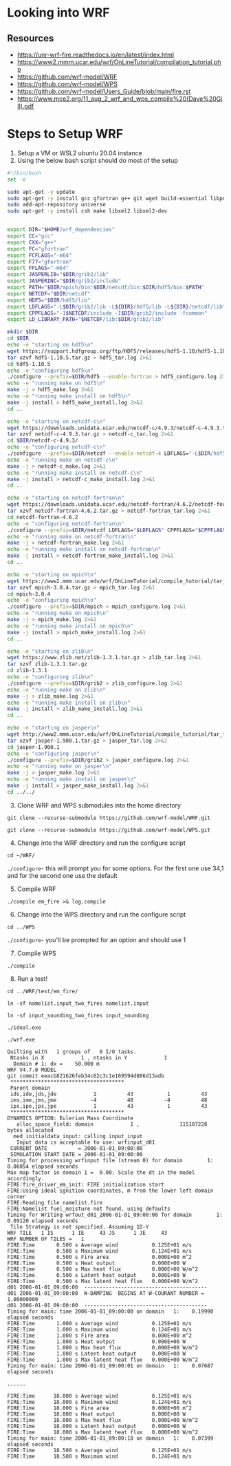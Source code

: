 # Looking into WRF

## Resources

 - https://unr-wrf-fire.readthedocs.io/en/latest/index.html
 - https://www2.mmm.ucar.edu/wrf/OnLineTutorial/compilation_tutorial.php
 - https://github.com/wrf-model/WRF
 - https://github.com/wrf-model/WPS
 - https://github.com/wrf-model/Users_Guide/blob/main/fire.rst
 - https://www.mce2.org/11_aug_2_wrf_and_wps_compile%20(Dave%20Gill).pdf

# Steps to Setup WRF

 1. Setup a VM or WSL2 ubuntu 20.04 instance
 2. Using the below bash script should do most of the setup
```bash
#!/bin/bash
set -e

sudo apt-get -y update
sudo apt-get -y install gcc gfortran g++ git wget build-essential libpng-dev libcurl4-gnutls-dev m4 software-properties-common
sudo add-apt-repository universe
sudo apt-get -y install csh make libxml2 libxml2-dev


export DIR="$HOME/wrf_dependencies"
export CC="gcc"
export CXX="g++"
export FC="gfortran"
export FCFLAGS="-m64"
export F77="gfortran"
export FFLAGS="-m64"
export JASPERLIB="$DIR/grib2/lib"
export JASPERINC="$DIR/grib2/include"
export PATH="$DIR/mpich/bin:$DIR/netcdf/bin:$DIR/hdf5/bin:$PATH"
export NETCDF="$DIR/netcdf"
export HDF5="$DIR/hdf5/lib"
export LDFLAGS="-L$DIR/grib2/lib -L${DIR}/hdf5/lib -L${DIR}/netcdf/lib"
export CPPFLAGS="-I$NETCDF/include -I$DIR/grib2/include -fcommon"
export LD_LIBRARY_PATH="$NETCDF/lib:$DIR/grib2/lib"

mkdir $DIR
cd $DIR
echo -e "starting on hdf5\n"
wget https://support.hdfgroup.org/ftp/HDF5/releases/hdf5-1.10/hdf5-1.10.5/src/hdf5-1.10.5.tar.gz
tar xzvf hdf5-1.10.5.tar.gz > hdf5_tar.log 2>&1
cd hdf5-1.10.5
echo -e "configuring hdf5\n"
./configure --prefix=$DIR/hdf5 --enable-fortran > hdf5_configure.log 2>&1
echo -e "running make on hdf5\n"
make -j > hdf5_make.log 2>&1
echo -e "running make install on hdf5\n"
make -j install > hdf5_make_install.log 2>&1
cd ..

echo -e "starting on netcdf-c\n"
wget https://downloads.unidata.ucar.edu/netcdf-c/4.9.3/netcdf-c-4.9.3.tar.gz
tar xzvf netcdf-c-4.9.3.tar.gz > netcdf-c_tar.log 2>&1
cd $DIR/netcdf-c-4.9.3/
echo -e "configuring netcdf-c\n"
./configure --prefix=$DIR/netcdf --enable-netcdf-4 LDFLAGS="-L$DIR/hdf5/lib" CPPFLAGS="-I$DIR/hdf5/include" > netcdf-c_configure.log 2>&1
echo -e "running make on netcdf-c\n"
make -j > netcdf-c_make.log 2>&1
echo -e "running make install on netcdf-c\n"
make -j install > netcdf-c_make_install.log 2>&1
cd ..

echo -e "starting on netcdf-fortran\n"
wget https://downloads.unidata.ucar.edu/netcdf-fortran/4.6.2/netcdf-fortran-4.6.2.tar.gz
tar xzvf netcdf-fortran-4.6.2.tar.gz > netcdf-fortran_tar.log 2>&1
cd netcdf-fortran-4.6.2
echo -e "configuring netcdf-fortran\n"
./configure --prefix=$DIR/netcdf LDFLAGS="$LDFLAGS" CPPFLAGS="$CPPFLAGS" > netcdf-fortran_configure.log 2>&1
echo -e "running make on netcdf-fortran\n"
make -j > netcdf-fortran_make.log 2>&1
echo -e "running make install on netcdf-fortran\n"
make -j install > netcdf-fortran_make_install.log 2>&1
cd ..

echo -e "starting on mpich\n"
wget https://www2.mmm.ucar.edu/wrf/OnLineTutorial/compile_tutorial/tar_files/mpich-3.0.4.tar.gz
tar xzvf mpich-3.0.4.tar.gz > mpich_tar.log 2>&1
cd mpich-3.0.4
echo -e "configuring mpich\n"
./configure --prefix=$DIR/mpich > mpich_configure.log 2>&1
echo -e "running make on mpich\n"
make -j > mpich_make.log 2>&1
echo -e "running make install on mpich\n"
make -j install > mpich_make_install.log 2>&1
cd ..

echo -e "starting on zlib\n"
wget https://www.zlib.net/zlib-1.3.1.tar.gz > zlib_tar.log 2>&1
tar xzvf zlib-1.3.1.tar.gz
cd zlib-1.3.1
echo -e "configuring zlib\n"
./configure --prefix=$DIR/grib2 > zlib_configure.log 2>&1
echo -e "running make on zlib\n"
make -j > zlib_make.log 2>&1
echo -e "running make install on zlib\n"
make -j install > zlib_make_install.log 2>&1
cd ..

echo -e "starting on jasper\n"
wget http://www2.mmm.ucar.edu/wrf/OnLineTutorial/compile_tutorial/tar_files/jasper-1.900.1.tar.gz
tar xzvf jasper-1.900.1.tar.gz > jasper_tar.log 2>&1
cd jasper-1.900.1
echo -e "configuring jasper\n"
./configure --prefix=$DIR/grib2 > jasper_configure.log 2>&1
echo -e "running make on jasper\n"
make -j > jasper_make.log 2>&1
echo -e "running make install on jasper\n"
make -j install > jasper_make_install.log 2>&1
cd ../../
```
3. Clone WRF and WPS submodules into the home directory

`git clone --recurse-submodule https://github.com/wrf-model/WRF.git`

`git clone --recurse-submodule https://github.com/wrf-model/WPS.git`

4. Change into the WRF directory and run the configure script

`cd ~/WRF/`

`./configure`- this will prompt you for some options. For the first one use 34,1 and for the second one use the default

5. Compile WRF

`./compile em_fire >& log.compile`

6. Change into the WPS directory and run the configure script

`cd ../WPS`

`./configure`- you'll be prompted for an option and should use 1

7. Compile WPS

`./compile`

8. Run a test!

`cd ../WRF/test/em_fire/`

`ln -sf namelist.input_two_fires namelist.input`

`ln -sf input_sounding_two_fires input_sounding`

`./ideal.exe `

`./wrf.exe`


```
Quilting with   1 groups of   0 I/O tasks.
 Ntasks in X            1 , ntasks in Y            1
  Domain # 1: dx =    50.000 m
WRF V4.7.0 MODEL
git commit eeacb821626feb34c62c3c1e169594d886d13adb
 *************************************
 Parent domain
 ids,ide,jds,jde            1          43           1          43
 ims,ime,jms,jme           -4          48          -4          48
 ips,ipe,jps,jpe            1          43           1          43
 *************************************
DYNAMICS OPTION: Eulerian Mass Coordinate
   alloc_space_field: domain            1 ,             115107228  bytes allocated
  med_initialdata_input: calling input_input
   Input data is acceptable to use: wrfinput_d01
 CURRENT DATE          = 2006-01-01_09:00:00
 SIMULATION START DATE = 2006-01-01_09:00:00
Timing for processing wrfinput file (stream 0) for domain        1:    0.06054 elapsed seconds
Max map factor in domain 1 =  0.00. Scale the dt in the model accordingly.
FIRE:fire_driver_em_init: FIRE initialization start
FIRE:Using ideal ignition coordinates, m from the lower left domain corner
FIRE:Reading file namelist.fire
FIRE:Namelist fuel_moisture not found, using defaults
Timing for Writing wrfout_d01_2006-01-01_09:00:00 for domain        1:    0.09120 elapsed seconds
 Tile Strategy is not specified. Assuming 1D-Y
WRF TILE   1 IS      1 IE     43 JS      1 JE     43
WRF NUMBER OF TILES =   1
FIRE:Time       0.500 s Average wind           0.125E+01 m/s
FIRE:Time       0.500 s Maximum wind           0.124E+01 m/s
FIRE:Time       0.500 s Fire area              0.000E+00 m^2
FIRE:Time       0.500 s Heat output            0.000E+00 W
FIRE:Time       0.500 s Max heat flux          0.000E+00 W/m^2
FIRE:Time       0.500 s Latent heat output     0.000E+00 W
FIRE:Time       0.500 s Max latent heat flux   0.000E+00 W/m^2
d01 2006-01-01_09:00:00  ----------------------------------------
d01 2006-01-01_09:00:00  W-DAMPING  BEGINS AT W-COURANT NUMBER =    1.00000000
d01 2006-01-01_09:00:00  ----------------------------------------
Timing for main: time 2006-01-01_09:00:00 on domain   1:    0.19990 elapsed seconds
FIRE:Time       1.000 s Average wind           0.125E+01 m/s
FIRE:Time       1.000 s Maximum wind           0.124E+01 m/s
FIRE:Time       1.000 s Fire area              0.000E+00 m^2
FIRE:Time       1.000 s Heat output            0.000E+00 W
FIRE:Time       1.000 s Max heat flux          0.000E+00 W/m^2
FIRE:Time       1.000 s Latent heat output     0.000E+00 W
FIRE:Time       1.000 s Max latent heat flux   0.000E+00 W/m^2
Timing for main: time 2006-01-01_09:00:01 on domain   1:    0.07687 elapsed seconds

......

FIRE:Time      18.000 s Average wind           0.125E+01 m/s
FIRE:Time      18.000 s Maximum wind           0.124E+01 m/s
FIRE:Time      18.000 s Fire area              0.000E+00 m^2
FIRE:Time      18.000 s Heat output            0.000E+00 W
FIRE:Time      18.000 s Max heat flux          0.000E+00 W/m^2
FIRE:Time      18.000 s Latent heat output     0.000E+00 W
FIRE:Time      18.000 s Max latent heat flux   0.000E+00 W/m^2
Timing for main: time 2006-01-01_09:00:18 on domain   1:    0.07399 elapsed seconds
FIRE:Time      18.500 s Average wind           0.125E+01 m/s
FIRE:Time      18.500 s Maximum wind           0.124E+01 m/s
```
